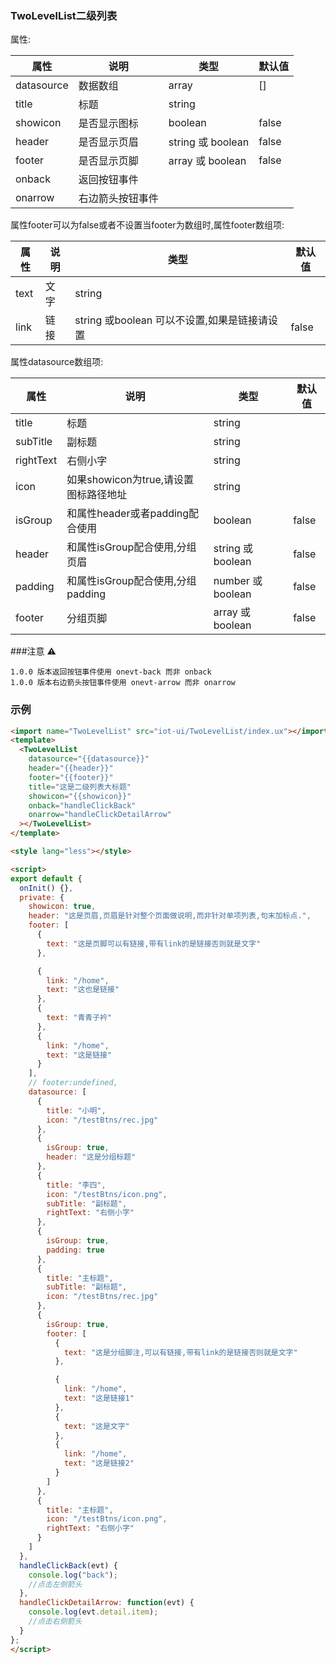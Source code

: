 ### TwoLevelList二级列表

属性:

| 属性  | 说明   |  类型 | 默认值  |
| -----| ---- | ---- | ---- |
| datasource | 数据数组 | array | [] |
| title | 标题 | string | |
| showicon | 是否显示图标 | boolean | false |
| header | 是否显示页眉 | string 或 boolean | false |
| footer | 是否显示页脚 | array 或 boolean | false |
| onback | 返回按钮事件 | | |
| onarrow | 右边箭头按钮事件 | | |

属性footer可以为false或者不设置当footer为数组时,属性footer数组项:

| 属性  | 说明   |  类型 | 默认值  |
| -----| ---- | ---- | ---- |
| text | 文字 | string| |
| link | 链接 | string 或boolean 可以不设置,如果是链接请设置 | false|

属性datasource数组项:

| 属性  | 说明   |  类型 | 默认值  |
| -----| ---- | ---- | ---- |
| title | 标题 | string| |
| subTitle | 副标题 | string | |
| rightText | 右侧小字 | string | |
| icon | 如果showicon为true,请设置图标路径地址 | string | |
| isGroup | 和属性header或者padding配合使用 | boolean | false|
| header | 和属性isGroup配合使用,分组页眉 | string 或boolean | false |
| padding | 和属性isGroup配合使用,分组padding | number 或boolean | false |
| footer | 分组页脚 | array 或 boolean | false |

###注意 ⚠️

```
1.0.0 版本返回按钮事件使用 onevt-back 而非 onback
1.0.0 版本右边箭头按钮事件使用 onevt-arrow 而非 onarrow

```

### 示例

``` html
<import name="TwoLevelList" src="iot-ui/TwoLevelList/index.ux"></import>
<template>
  <TwoLevelList
    datasource="{{datasource}}"
    header="{{header}}"
    footer="{{footer}}"
    title="这是二级列表大标题"
    showicon="{{showicon}}"
    onback="handleClickBack"
    onarrow="handleClickDetailArrow"
  ></TwoLevelList>
</template>

<style lang="less"></style>

<script>
export default {
  onInit() {},
  private: {
    showicon: true,
    header: "这是页眉,页眉是针对整个页面做说明,而非针对单项列表,句末加标点.",
    footer: [
      {
        text: "这是页脚可以有链接,带有link的是链接否则就是文字"
      },

      {
        link: "/home",
        text: "这也是链接"
      },
      {
        text: "青青子衿"
      },
      {
        link: "/home",
        text: "这是链接"
      }
    ],
    // footer:undefined,
    datasource: [
      {
        title: "小明",
        icon: "/testBtns/rec.jpg"
      },
      {
        isGroup: true,
        header: "这是分组标题"
      },
      {
        title: "李四",
        icon: "/testBtns/icon.png",
        subTitle: "副标题",
        rightText: "右侧小字"
      },
      {
        isGroup: true,
        padding: true
      },
      {
        title: "主标题",
        subTitle: "副标题",
        icon: "/testBtns/rec.jpg"
      },
      {
        isGroup: true,
        footer: [
          {
            text: "这是分组脚注,可以有链接,带有link的是链接否则就是文字"
          },

          {
            link: "/home",
            text: "这是链接1"
          },
          {
            text: "这是文字"
          },
          {
            link: "/home",
            text: "这是链接2"
          }
        ]
      },
      {
        title: "主标题",
        icon: "/testBtns/icon.png",
        rightText: "右侧小字"
      }
    ]
  },
  handleClickBack(evt) {
    console.log("back");
    //点击左侧箭头
  },
  handleClickDetailArrow: function(evt) {
    console.log(evt.detail.item);
    //点击右侧箭头
  }
};
</script>


```
